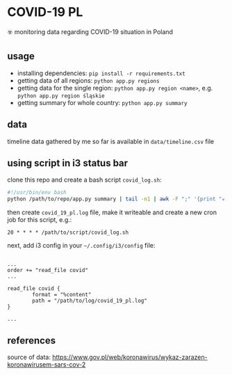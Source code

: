 # COVID-19 PL
☣️ monitoring data regarding COVID-19 situation in Poland

usage
-----

- installing dependencies: `pip install -r requirements.txt`
- getting data of all regions: `python app.py regions`
- getting data for the single region: `python app.py region <name>`, e.g. `python app.py region śląskie`
- getting summary for whole country: `python app.py summary`

data
----

timeline data gathered by me so far is available in `data/timeline.csv` file

using script in i3 status bar
-----------------------------

clone this repo and create a bash script `covid_log.sh`:

```bash
#!/usr/bin/env bash
python /path/to/repo/app.py summary | tail -n1 | awk -F ";" '{print "☣ " $1 " ☠ " $2 }' > /path/to/log/covid_19_pl.log
```

then create `covid_19_pl.log` file, make it writeable and create a new cron job for this script, e.g.:

```
20 * * * * /path/to/script/covid_log.sh
```

next, add i3 config in your `~/.config/i3/config` file:

```

...
order += "read_file covid"    
...

read_file covid {
        format = "%content"
        path = "/path/to/log/covid_19_pl.log"
}

...
```

references
----------

source of data: https://www.gov.pl/web/koronawirus/wykaz-zarazen-koronawirusem-sars-cov-2
